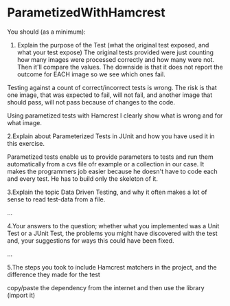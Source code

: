 # ParametizedWithHamcrest

You should (as a minimum):
1. Explain the purpose of the Test (what the original test exposed, and what your test expose)
The original tests provided were just counting how many images were processed correctly and how many were not. Then it'll compare the values. The downside is that it does not report the outcome for EACH image so we see which ones fail.

Testing against a count of correct/incorrect tests is wrong. The risk is that one image, that was expected to fail, will not fail, and another image that should pass, will not pass because of changes to the code.

Using parametized tests with Hamcrest I clearly show what is wrong and for what image.


2.Explain about Parameterized Tests in JUnit and how you have used it in this exercise.

Parametized tests enable us to provide parameters to tests and run them automatically from a cvs file ofr example or a collection in our case. It makes the programmers job easier because he doesn't have to code each and every test. He has to build only the skeleton of it.




3.Explain the topic Data Driven Testing, and why it often makes a lot of sense to read test-data from a file.

...

4.Your answers to the question; whether what you implemented was a Unit Test or a JUnit Test, the problems you might have discovered with the test and, your suggestions for ways this could have been fixed.

...

5.The steps you took to include Hamcrest matchers in the project, and the difference they made for the test

copy/paste the dependency from the internet and then use the library (import it)
